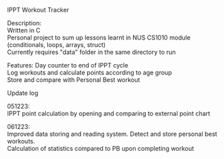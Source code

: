 IPPT Workout Tracker 


Description:                                                                                                       
Written in C                                                                                                       
Personal project to sum up lessons learnt in NUS CS1010 module (conditionals, loops, arrays, struct)                                                                                                                         
Currently requires "data" folder in the same directory to run                                                                                                                                   


Features:
Day counter to end of IPPT cycle                                                                                                                               
Log workouts and calculate points according to age group                                                                                                        
Store and compare with Personal Best workout                                                                                                                           



Update log                                                                                                                         

051223:                                                                                                                                                                                                                                                
IPPT point calculation by opening and comparing to external point chart

061223:                                                                                                                                                                                                                                                
Improved data storing and reading system. Detect and store personal best workouts.                                                                                      
Calculation of statistics compared to PB upon completing workout

